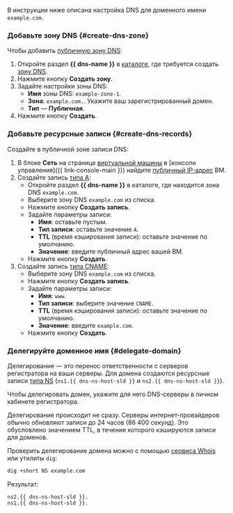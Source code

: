 В инструкции ниже описана настройка DNS для доменного имени `example.com`.

### Добавьте зону DNS {#create-dns-zone}

Чтобы добавить [публичную зону DNS](../../dns/concepts/dns-zone.md#public-zones):
1. Откройте раздел **{{ dns-name }}** в [каталоге](../../resource-manager/concepts/resources-hierarchy.md#folder), где требуется создать [зону DNS](../../dns/concepts/dns-zone.md).
1. Нажмите кнопку **Создать зону**.
1. Задайте настройки зоны DNS:
   * **Имя** зоны DNS: `example-zone-1`.
   * **Зона**: `example.com.`. Укажите ваш зарегистрированный домен.
   * **Тип** — **Публичная**.
1. Нажмите кнопку **Создать**.

### Добавьте ресурсные записи {#create-dns-records}

Создайте в публичной зоне записи DNS:
1. В блоке **Сеть** на странице [виртуальной машины](../../compute/concepts/vm.md) в [консоли управления]({{ link-console-main }}) найдите [публичный IP-адрес](../../vpc/concepts/address.md#public-addresses) ВМ.
1. Создайте запись [типа А](../../dns/concepts/resource-record.md#a):
   * Откройте раздел **{{ dns-name }}** в каталоге, где находится зона DNS `example.com`.
   * Выберите зону DNS `example.com` из списка.
   * Нажмите кнопку **Создать запись**.
   * Задайте параметры записи:
     * **Имя**: оставьте пустым.
	 * **Тип записи**: оставьте значение `А`.
	 * **TTL** (время кэширования записи): оставьте значение по умолчанию.
	 * **Значение**: введите публичный адрес вашей ВМ.
   * Нажмите кнопку **Создать**.
1. Создайте запись [типа CNAME](../../dns/concepts/resource-record.md#cname):
   * Выберите зону DNS `example.com` из списка.
   * Нажмите кнопку **Создать запись**.
   * Задайте параметры записи:
     * **Имя**: `www`.
     * **Тип записи**: выберите значение `CNAME`.
     * **TTL** (время кэширования записи): оставьте значение по умолчанию.
     * **Значение**: введите `example.com`.
   * Нажмите кнопку **Создать**.

### Делегируйте доменное имя {#delegate-domain}

Делегирование — это перенос ответственности с серверов регистратора на ваши серверы. Для домена создаются ресурсные записи [типа NS](../../dns/concepts/resource-record.md#ns) (`ns1.{{ dns-ns-host-sld }}` и `ns2.{{ dns-ns-host-sld }}`).

Чтобы делегировать домен, укажите для него DNS-серверы в личном кабинете регистратора.

Делегирование происходит не сразу. Серверы интернет-провайдеров обычно обновляют записи до 24 часов (86 400 секунд). Это обусловлено значением TTL, в течение которого кэшируются записи для доменов.

Проверить делегирование домена можно с помощью [сервиса Whois](https://www.reg.ru/whois/check_site) или утилиты `dig`:

```bash
dig +short NS example.com
```

Результат:

```text
ns2.{{ dns-ns-host-sld }}.
ns1.{{ dns-ns-host-sld }}.
```